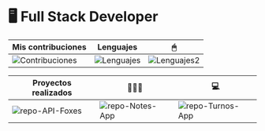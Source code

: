 # 🖥 Full Stack Developer

[repo-API-Foxes]: https://github-readme-stats.vercel.app/api/pin/?username=romeramatias&repo=project-ApiFoxes&theme=radical
[repo-Notes-App]: https://github-readme-stats.vercel.app/api/pin/?username=romeramatias&repo=project-NotasApp&theme=radical
[repo-Turnos-App]: https://github-readme-stats.vercel.app/api/pin/?username=romeramatias&repo=ort-1-2-pnt1-mvc-CentroDeTurnos&theme=radical
[Contribuciones]: https://github-readme-stats.vercel.app/api?username=romeramatias&theme=radical&show_icons=true&hide_border=true
[Lenguajes]: https://github-readme-stats.vercel.app/api/top-langs/?username=romeramatias&theme=radical&hide=css&langs_count=5
[Lenguajes2]: https://github-readme-stats.vercel.app/api/top-langs/?username=romeramatias&theme=radical&hide=java,javascript,html,css,scss,vue&langs_count=9

| Mis contribuciones | Lenguajes | 🖱 |
| ----------- | ----------- | -----------
| ![Contribuciones] | ![Lenguajes]|  ![Lenguajes2] |

| Proyectos realizados | 👨🏼‍💻 | 💻|
| ----------- | ----------- | -----------
| ![repo-API-Foxes] | ![repo-Notes-App] |  ![repo-Turnos-App]|
